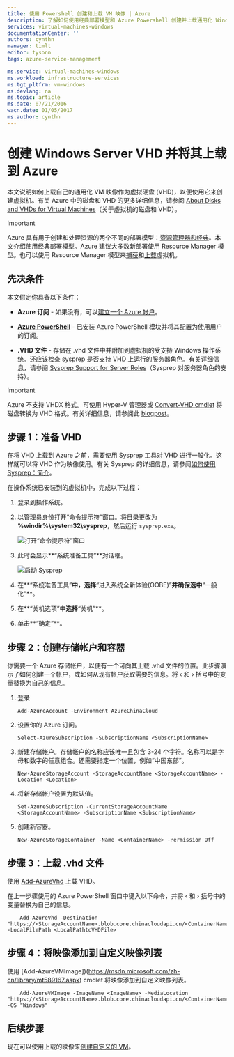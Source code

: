 ```yaml
---
title: 使用 Powershell 创建和上载 VM 映像 | Azure
description: 了解如何使用经典部署模型和 Azure Powershell 创建并上载通用化 Windows Server 映像 (VHD)。
services: virtual-machines-windows
documentationCenter: ''
authors: cynthn
manager: timlt
editor: tysonn
tags: azure-service-management

ms.service: virtual-machines-windows
ms.workload: infrastructure-services
ms.tgt_pltfrm: vm-windows
ms.devlang: na
ms.topic: article
ms.date: 07/21/2016
wacn.date: 01/05/2017
ms.author: cynthn
---
```


# 创建 Windows Server VHD 并将其上载到 Azure

本文说明如何上载自己的通用化 VM 映像作为虚拟硬盘 (VHD)，以便使用它来创建虚拟机。有关 Azure 中的磁盘和 VHD 的更多详细信息，请参阅 [About Disks and VHDs for Virtual Machines](./virtual-machines-linux-about-disks-vhds.md)（关于虚拟机的磁盘和 VHD）。

> [!IMPORTANT]
> Azure 具有用于创建和处理资源的两个不同的部署模型：[资源管理器和经典](../azure-resource-manager/resource-manager-deployment-model.md)。本文介绍使用经典部署模型。Azure 建议大多数新部署使用 Resource Manager 模型。也可以使用 Resource Manager 模型来[捕获](./virtual-machines-windows-capture-image.md)和[上载](./virtual-machines-windows-upload-image.md)虚拟机。

## 先决条件

本文假定你具备以下条件：

- **Azure 订阅** - 如果没有，可以[建立一个 Azure 帐户](https://www.azure.cn/pricing/1rmb-trial/?WT.mc_id=A261C142F)。

- **[Azure PowerShell](https://docs.microsoft.com/powershell/azureps-cmdlets-docs)** - 已安装 Azure PowerShell 模块并将其配置为使用用户的订阅。

- **.VHD 文件** - 存储在 .vhd 文件中并附加到虚拟机的受支持 Windows 操作系统。还应该检查 sysprep 是否支持 VHD 上运行的服务器角色。有关详细信息，请参阅 [Sysprep Support for Server Roles](https://msdn.microsoft.com/windows/hardware/commercialize/manufacture/desktop/sysprep-support-for-server-roles)（Sysprep 对服务器角色的支持）。

> [!IMPORTANT]
> Azure 不支持 VHDX 格式。可使用 Hyper-V 管理器或 [Convert-VHD cmdlet](http://technet.microsoft.com/zh-cn/library/hh848454.aspx) 将磁盘转换为 VHD 格式。有关详细信息，请参阅此 [blogpost](http://blogs.msdn.com/b/virtual_pc_guy/archive/2012/10/03/using-powershell-to-convert-a-vhd-to-a-vhdx.aspx)。

## 步骤 1：准备 VHD 

在将 VHD 上载到 Azure 之前，需要使用 Sysprep 工具对 VHD 进行一般化。这样就可以将 VHD 作为映像使用。有关 Sysprep 的详细信息，请参阅[如何使用 Sysprep：简介](http://technet.microsoft.com/zh-cn/library/bb457073.aspx)。

在操作系统已安装到的虚拟机中，完成以下过程：

1. 登录到操作系统。

2. 以管理员身份打开“命令提示符”窗口。将目录更改为 **%windir%\\system32\\sysprep**，然后运行 `sysprep.exe`。

    ![打开“命令提示符”窗口](./media/virtual-machines-windows-classic-createupload-vhd/sysprep_commandprompt.png)  

3. 此时会显示**“系统准备工具”**对话框。

    ![启动 Sysprep](./media/virtual-machines-windows-classic-createupload-vhd/sysprepgeneral.png)

4.  在**“系统准备工具”**中，选择**“进入系统全新体验(OOBE)”**并确保选中**“一般化”**。

5.  在**“关机选项”**中选择**“关机”**。

6.  单击**“确定”**。

## 步骤 2：创建存储帐户和容器

你需要一个 Azure 存储帐户，以便有一个可向其上载 .vhd 文件的位置。此步骤演示了如何创建一个帐户，或如何从现有帐户获取需要的信息。将 &lsaquo; 和 &rsaquo; 括号中的变量替换为自己的信息。

1. 登录

    ```
    Add-AzureAccount -Environment AzureChinaCloud
    ```

1. 设置你的 Azure 订阅。

    ```
    Select-AzureSubscription -SubscriptionName <SubscriptionName> 
    ```

2. 新建存储帐户。存储帐户的名称应该唯一且包含 3-24 个字符。名称可以是字母和数字的任意组合。还需要指定一个位置，例如“中国东部”。

    ```
    New-AzureStorageAccount -StorageAccountName <StorageAccountName> -Location <Location>
    ```

3. 将新存储帐户设置为默认值。

    ```
    Set-AzureSubscription -CurrentStorageAccountName <StorageAccountName> -SubscriptionName <SubscriptionName>
    ```

4. 创建新容器。

    ```
    New-AzureStorageContainer -Name <ContainerName> -Permission Off
    ```

## 步骤 3：上载 .vhd 文件

使用 [Add-AzureVhd](http://msdn.microsoft.com/zh-cn/library/dn495173.aspx) 上载 VHD。

在上一步骤使用的 Azure PowerShell 窗口中键入以下命令，并将 &lsaquo; 和 &rsaquo; 括号中的变量替换为自己的信息。

```
    Add-AzureVhd -Destination "https://<StorageAccountName>.blob.core.chinacloudapi.cn/<ContainerName>/<vhdName>.vhd" -LocalFilePath <LocalPathtoVHDFile>
```

## 步骤 4：将映像添加到自定义映像列表

使用 [Add-AzureVMImage])(https://msdn.microsoft.com/zh-cn/library/mt589167.aspx) cmdlet 将映像添加到自定义映像列表。

```
    Add-AzureVMImage -ImageName <ImageName> -MediaLocation "https://<StorageAccountName>.blob.core.chinacloudapi.cn/<ContainerName>/<vhdName>.vhd" -OS "Windows"
```

## 后续步骤

现在可以使用上载的映像来[创建自定义的 VM](./virtual-machines-windows-classic-createportal.md)。

<!---HONumber=Mooncake_0905_2016-->